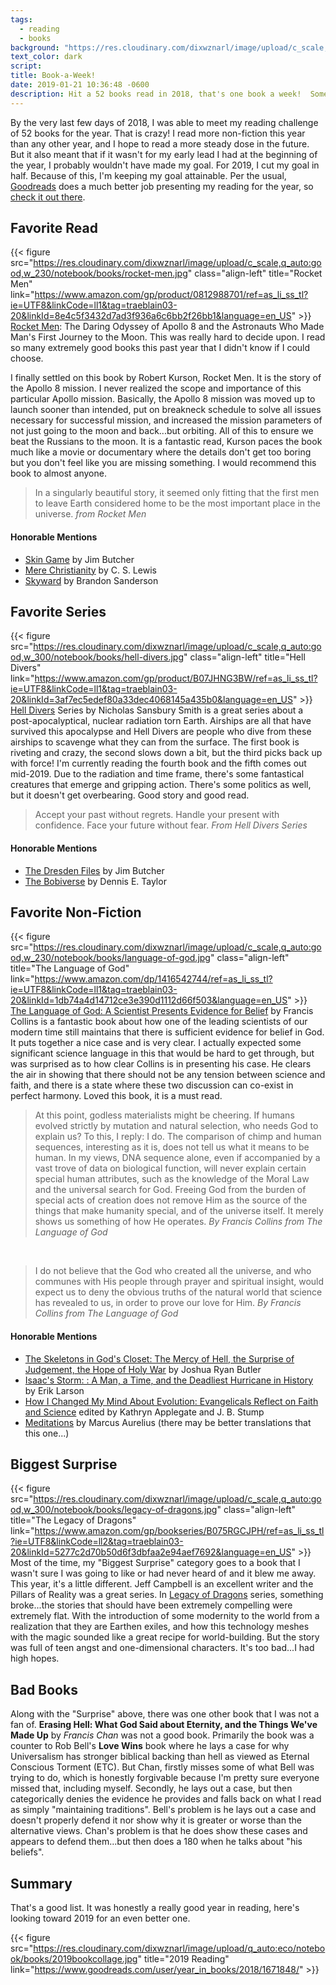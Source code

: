 ```yaml
---
tags:
  - reading
  - books
background: "https://res.cloudinary.com/dixwznarl/image/upload/c_scale,q_auto:good/notebook/books-in-grass.jpg"
text_color: dark
script:
title: Book-a-Week!
date: 2019-01-21 10:36:48 -0600
description: Hit a 52 books read in 2018, that's one book a week!  Some great books and some duds, check them out!
---
```


By the very last few days of 2018, I was able to meet my reading challenge of 52 books for the year. That is crazy! I read more non-fiction this year than any other year, and I hope to read a more steady dose in the future. But it also meant that if it wasn't for my early lead I had at the beginning of the year, I probably wouldn't have made my goal. For 2019, I cut my goal in half. Because of this, I'm keeping my goal attainable. Per the usual, [Goodreads][] does a much better job presenting my reading for the year, so [check it out there][2018].

## Favorite Read

{{< figure src="https://res.cloudinary.com/dixwznarl/image/upload/c_scale,q_auto:good,w_230/notebook/books/rocket-men.jpg" class="align-left" title="Rocket Men" link="https://www.amazon.com/gp/product/0812988701/ref=as_li_ss_tl?ie=UTF8&linkCode=ll1&tag=traeblain03-20&linkId=8e4c5f3432d7ad3f936a6c6bb2f26bb1&language=en_US" >}} [Rocket Men][]: The Daring Odyssey of Apollo 8 and the Astronauts Who Made Man's First Journey to the Moon. This was really hard to decide upon. I read so many extremely good books this past year that I didn't know if I could choose.

I finally settled on this book by Robert Kurson, Rocket Men. It is the story of the Apollo 8 mission. I never realized the scope and importance of this particular Apollo mission. Basically, the Apollo 8 mission was moved up to launch sooner than intended, put on breakneck schedule to solve all issues necessary for successful mission, and increased the mission parameters of not just going to the moon and back...but orbiting. All of this to ensure we beat the Russians to the moon. It is a fantastic read, Kurson paces the book much like a movie or documentary where the details don't get too boring but you don't feel like you are missing something. I would recommend this book to almost anyone. <br class="u-cf">

> In a singularly beautiful story, it seemed only fitting that the first men to leave Earth considered home to be the most important place in the universe.
> <cite>from Rocket Men</cite>

#### Honorable Mentions

- [Skin Game][] by Jim Butcher
- [Mere Christianity][] by C. S. Lewis
- [Skyward][] by Brandon Sanderson

## Favorite Series

{{< figure src="https://res.cloudinary.com/dixwznarl/image/upload/c_scale,q_auto:good,w_300/notebook/books/hell-divers.jpg" class="align-left" title="Hell Divers" link="https://www.amazon.com/gp/product/B07JHNG3BW/ref=as_li_ss_tl?ie=UTF8&linkCode=ll1&tag=traeblain03-20&linkId=3af7ec5edef80a33dec4068145a435b0&language=en_US" >}} [Hell Divers][] Series by Nicholas Sansbury Smith is a great series about a post-apocalyptical, nuclear radiation torn Earth. Airships are all that have survived this apocalypse and Hell Divers are people who dive from these airships to scavenge what they can from the surface. The first book is riveting and crazy, the second slows down a bit, but the third picks back up with force! I'm currently reading the fourth book and the fifth comes out mid-2019. Due to the radiation and time frame, there's some fantastical creatures that emerge and gripping action. There's some politics as well, but it doesn't get overbearing. Good story and good read. <br class="u-cf">

> Accept your past without regrets. Handle your present with confidence. Face your future without fear.
> <cite>From Hell Divers Series</cite>

#### Honorable Mentions

- [The Dresden Files][dresden files] by Jim Butcher
- [The Bobiverse][bobiverse] by Dennis E. Taylor

## Favorite Non-Fiction

{{< figure src="https://res.cloudinary.com/dixwznarl/image/upload/c_scale,q_auto:good,w_230/notebook/books/language-of-god.jpg" class="align-left" title="The Language of God" link="https://www.amazon.com/dp/1416542744/ref=as_li_ss_tl?ie=UTF8&linkCode=ll1&tag=traeblain03-20&linkId=1db74a4d14712ce3e390d1112d66f503&language=en_US" >}} [The Language of God: A Scientist Presents Evidence for Belief][language of god] by Francis Collins is a fantastic book about how one of the leading scientists of our modern time still maintains that there is sufficient evidence for belief in God. It puts together a nice case and is very clear. I actually expected some significant science language in this that would be hard to get through, but was surprised as to how clear Collins is in presenting his case. He clears the air in showing that there should not be any tension between science and faith, and there is a state where these two discussion can co-exist in perfect harmony. Loved this book, it is a must read. <br class="u-cf">

> At this point, godless materialists might be cheering. If humans evolved strictly by mutation and natural selection, who needs God to explain us? To this, I reply: I do. The comparison of chimp and human sequences, interesting as it is, does not tell us what it means to be human. In my views, DNA sequence alone, even if accompanied by a vast trove of data on biological function, will never explain certain special human attributes, such as the knowledge of the Moral Law and the universal search for God. Freeing God from the burden of special acts of creation does not remove Him as the source of the things that make humanity special, and of the universe itself. It merely shows us something of how He operates.
> <cite>By Francis Collins from The Language of God</cite>

<br class="u-cf">

> I do not believe that the God who created all the universe, and who communes with His people through prayer and spiritual insight, would expect us to deny the obvious truths of the natural world that science has revealed to us, in order to prove our love for Him.
> <cite>By Francis Collins from The Language of God</cite>

#### Honorable Mentions

- [The Skeletons in God's Closet: The Mercy of Hell, the Surprise of Judgement, the Hope of Holy War][skeleton] by Joshua Ryan Butler
- [Isaac's Storm: : A Man, a Time, and the Deadliest Hurricane in History][isaacs storm] by Erik Larson
- [How I Changed My Mind About Evolution: Evangelicals Reflect on Faith and Science][evolution] edited by Kathryn Applegate and J. B. Stump
- [Meditations][] by Marcus Aurelius (there may be better translations that this one...)

## Biggest Surprise

{{< figure src="https://res.cloudinary.com/dixwznarl/image/upload/c_scale,q_auto:good,w_300/notebook/books/legacy-of-dragons.jpg" class="align-left" title="The Legacy of Dragons" link="https://www.amazon.com/gp/bookseries/B075RGCJPH/ref=as_li_ss_tl?ie=UTF8&linkCode=ll2&tag=traeblain03-20&linkId=5277c2d70b50d6f3dbfaa2e94aef7692&language=en_US" >}} Most of the time, my "Biggest Surprise" category goes to a book that I wasn't sure I was going to like or had never heard of and it blew me away. This year, it's a little different. Jeff Campbell is an excellent writer and the Pillars of Reality was a great series. In [Legacy of Dragons][legacy] series, something broke...the stories that should have been extremely compelling were extremely flat. With the introduction of some modernity to the world from a realization that they are Earthen exiles, and how this technology meshes with the magic sounded like a great recipe for world-building. But the story was full of teen angst and one-dimensional characters. It's too bad...I had high hopes. <br class="u-cf">

## Bad Books

Along with the "Surprise" above, there was one other book that I was not a fan of. **Erasing Hell: What God Said about Eternity, and the Things We've Made Up** by _Francis Chan_ was not a good book. Primarily the book was a counter to Rob Bell's **Love Wins** book where he lays a case for why Universalism has stronger biblical backing than hell as viewed as Eternal Conscious Torment (ETC). But Chan, firstly misses some of what Bell was trying to do, which is honestly forgivable because I'm pretty sure everyone missed that, including myself. Secondly, he lays out a case, but then categorically denies the evidence he provides and falls back on what I read as simply "maintaining traditions". Bell's problem is he lays out a case and doesn't properly defend it nor show why it is greater or worse than the alternative views. Chan's problem is that he does show these cases and appears to defend them...but then does a 180 when he talks about "his beliefs".

## Summary

That's a good list. It was honestly a really good year in reading, here's looking toward 2019 for an even better one.

{{< figure src="https://res.cloudinary.com/dixwznarl/image/upload/q_auto:eco/notebook/books/2019bookcollage.jpg" title="2019 Reading" link="https://www.goodreads.com/user/year_in_books/2018/1671848/" >}}

[goodreads]: https://www.goodreads.com/
[2018]: https://www.goodreads.com/user/year_in_books/2018/1671848/
[rocket men]: https://www.amazon.com/gp/product/0812988701/ref=as_li_ss_tl?ie=UTF8&linkCode=ll1&tag=traeblain03-20&linkId=8e4c5f3432d7ad3f936a6c6bb2f26bb1&language=en_US
[skin game]: https://www.amazon.com/gp/product/0451464397/ref=as_li_ss_tl?ie=UTF8&linkCode=ll1&tag=traeblain03-20&linkId=6044f18f78e550dc77d4fcb3b714a604&language=en_US
[mere christianity]: https://www.amazon.com/gp/product/0684823780/ref=as_li_ss_tl?ie=UTF8&linkCode=ll1&tag=traeblain03-20&linkId=7bbe9f73f6e65dea0095757760db7e2a&language=en_US
[skyward]: https://www.amazon.com/gp/product/1473217857/ref=as_li_ss_tl?ie=UTF8&linkCode=ll1&tag=traeblain03-20&linkId=74d10056f01395eaf245847c37c707be&language=en_US
[hell divers]: https://www.amazon.com/gp/product/B07JHNG3BW/ref=as_li_ss_tl?ie=UTF8&linkCode=ll1&tag=traeblain03-20&linkId=3af7ec5edef80a33dec4068145a435b0&language=en_US
[dresden files]: https://www.amazon.com/gp/bookseries/B00CKCWAEA/ref=as_li_ss_tl?ie=UTF8&linkCode=ll2&tag=traeblain03-20&linkId=6b612aee5e16c1994957131ba9b1464c&language=en_US
[bobiverse]: https://www.amazon.com/gp/product/B073DCB98Y/ref=as_li_ss_tl?ie=UTF8&linkCode=ll1&tag=traeblain03-20&linkId=f79174f455352b8346e69230b1f57a14&language=en_US
[language of god]: https://www.amazon.com/dp/1416542744/ref=as_li_ss_tl?ie=UTF8&linkCode=ll1&tag=traeblain03-20&linkId=1db74a4d14712ce3e390d1112d66f503&language=en_US
[skeleton]: https://www.amazon.com/gp/product/0529100819/ref=as_li_ss_tl?ie=UTF8&linkCode=ll1&tag=traeblain03-20&linkId=bc4e61cdf8edcad126f28805cef1c92a&language=en_US
[isaacs storm]: https://www.amazon.com/gp/product/0375708278/ref=as_li_ss_tl?ie=UTF8&linkCode=ll1&tag=traeblain03-20&linkId=7e4fba5684f0b57411127cc97aa1d105&language=en_US
[evolution]: https://www.amazon.com/gp/product/0830852905/ref=as_li_ss_tl?ie=UTF8&linkCode=ll1&tag=traeblain03-20&linkId=20140ad5c1959205c6110754a24cde89&language=en_US
[meditations]: https://www.amazon.com/gp/product/0143036270/ref=as_li_ss_tl?ie=UTF8&linkCode=ll1&tag=traeblain03-20&linkId=af7bd32b2457883a899a3d620267d8d6&language=en_US
[legacy]: https://www.amazon.com/gp/bookseries/B075RGCJPH/ref=as_li_ss_tl?ie=UTF8&linkCode=ll2&tag=traeblain03-20&linkId=5277c2d70b50d6f3dbfaa2e94aef7692&language=en_US
